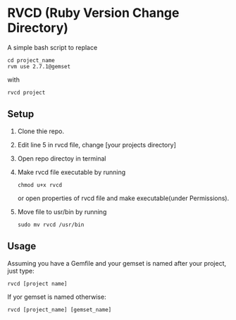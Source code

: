 # RVCD (Ruby Version Change Directory)

A simple bash script to replace 
```
cd project_name
rvm use 2.7.1@gemset
``` 
with
```
rvcd project
```

## Setup
1. Clone thie repo.
2. Edit line 5 in rvcd file, change [your projects directory]
3. Open repo directoy in terminal
4. Make rvcd file executable by running 
    ```
    chmod u+x rvcd
    ``` 
    or open properties of rvcd file and make executable(under Permissions).
    
5. Move file to usr/bin by running 
    ```
    sudo mv rvcd /usr/bin
    ```

## Usage
Assuming you have a Gemfile and your gemset is named after your project, just type:
```
rvcd [project name]
```
If yor gemset is named otherwise:
```
rvcd [project_name] [gemset_name]
```

